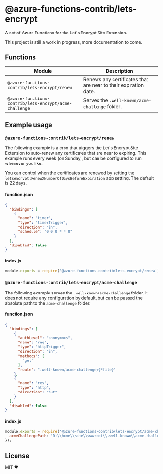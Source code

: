 # @azure-functions-contrib/lets-encrypt

A set of Azure Functions for the Let's Encrypt Site Extension.

This project is still a work in progress, more documentation to come.

## Functions

Module | Description
--- | --- 
`@azure-functions-contrib/lets-encrypt/renew` | Renews any certificates that are near to their expiration date.
`@azure-functions-contrib/lets-encrypt/acme-challenge` | Serves the `.well-known/acme-challenge` folder.

## Example usage

### `@azure-functions-contrib/lets-encrypt/renew`

The following example is a cron that triggers the Let's Encrypt Site Extension to auto-renew any certificates that are near to expiring. This example runs every week (on Sunday), but can be configured to run whenever you like.

You can control when the certificates are renewed by setting the `letsencrypt:RenewXNumberOfDaysBeforeExpiration` app setting. The default is 22 days.

#### function.json

```json
{
  "bindings": [
    {
      "name": "timer",
      "type": "timerTrigger",
      "direction": "in",
      "schedule": "0 0 0 * * 0"
    }
  ],
  "disabled": false
}
```

#### index.js

```js
module.exports = require('@azure-functions-contrib/lets-encrypt/renew')();
```

### `@azure-functions-contrib/lets-encrypt/acme-challenge`

The following example serves the `.well-known/acme-challenge` folder. It does not require any configuration by default, but can be passed the absolute path to the `acme-challenge` folder.

#### function.json

```json
{
  "bindings": [
    {
      "authLevel": "anonymous",
      "name": "req",
      "type": "httpTrigger",
      "direction": "in",
      "methods": [
        "get"
      ],
      "route": ".well-known/acme-challenge/{*file}"
    },
    {
      "name": "res",
      "type": "http",
      "direction": "out"
    }
  ],
  "disabled": false
}
```

#### index.js

```js
module.exports = require('@azure-functions-contrib/lets-encrypt/acme-challenge')({
  acmeChallengePath: 'D:\\home\\site\\wwwroot\\.well-known\\acme-challenge', // optional
});
```

## License

MIT ❤️
